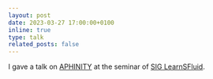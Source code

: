 ```yaml
---
layout: post
date: 2023-03-27 17:00:00+0100
inline: true
type: talk
related_posts: false
---
```


I gave a talk on [APHINITY](https://arxiv.org/abs/2010.04456) at the seminar of [SIG LearnSFluid](https://www.ercoftac.org/special_interest_groups/54-machine-learning-for-fluid-dynamics/).